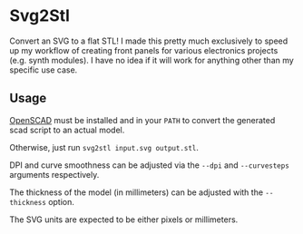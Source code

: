 ﻿# Svg2Stl
Convert an SVG to a flat STL! I made this pretty much exclusively to speed up my
workflow of creating front panels for various electronics projects (e.g. synth modules).
I have no idea if it will work for anything other than my specific use case.

## Usage
[OpenSCAD](https://www.openscad.org) must be installed and in your `PATH` to convert the generated
scad script to an actual model.

Otherwise, just run `svg2stl input.svg output.stl`.

DPI and curve smoothness can be adjusted via the `--dpi` and `--curvesteps` arguments respectively.

The thickness of the model (in millimeters) can be adjusted with the `--thickness` option.

The SVG units are expected to be either pixels or millimeters.